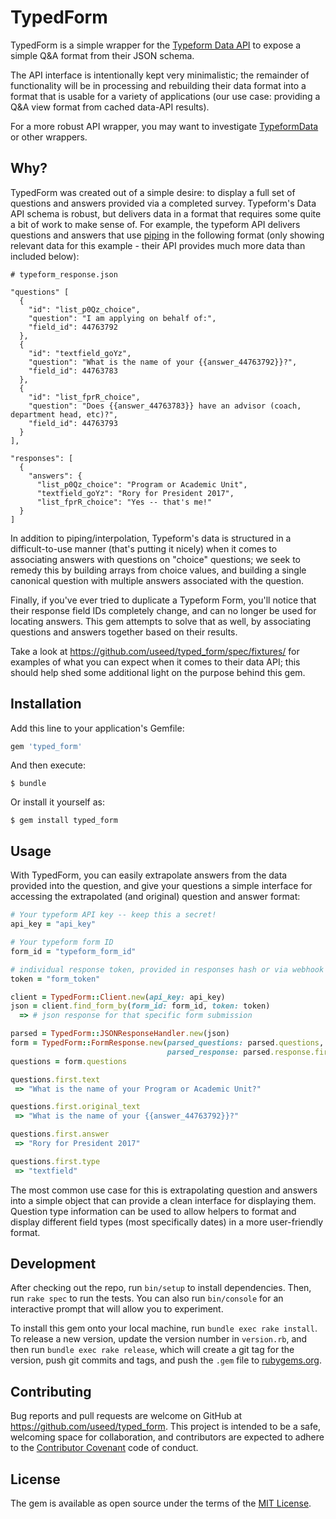# TypedForm

TypedForm is a simple wrapper for the [Typeform Data API](https://www.typeform.com/help/data-api/) to expose a simple Q&A format from their JSON schema.

The API interface is intentionally kept very minimalistic; the remainder of functionality will be in processing and rebuilding their data format into a format that is usable for a variety of applications (our use case: providing a Q&A view format from cached data-API results).

For a more robust API wrapper, you may want to investigate [TypeformData](https://github.com/shearwaterintl/typeform_data) or other wrappers.

## Why?

TypedForm was created out of a simple desire: to display a full set of questions and answers provided via a completed survey. Typeform's Data API schema is robust, but delivers data in a format that requires some quite a bit of work to make sense of. For example, the typeform API delivers questions and answers that use [piping](https://www.typeform.com/help/piping/) in the following format (only showing relevant data for this example - their API provides much more data than included below):

```
# typeform_response.json

"questions" [
  {
    "id": "list_p0Qz_choice",
    "question": "I am applying on behalf of:",
    "field_id": 44763792
  },
  {
    "id": "textfield_goYz",
    "question": "What is the name of your {{answer_44763792}}?",
    "field_id": 44763783
  },
  {
    "id": "list_fprR_choice",
    "question": "Does {{answer_44763783}} have an advisor (coach, department head, etc)?",
    "field_id": 44763793
  }
],

"responses": [
  {
    "answers": {
      "list_p0Qz_choice": "Program or Academic Unit",
      "textfield_goYz": "Rory for President 2017",
      "list_fprR_choice": "Yes -- that's me!"
  }
]
```

In addition to piping/interpolation, Typeform's data is structured in a difficult-to-use manner (that's putting it nicely) when it comes to associating answers with questions on "choice" questions; we seek to remedy this by building arrays from choice values, and building a single canonical question with multiple answers associated with the question.

Finally, if you've ever tried to duplicate a Typeform Form, you'll notice that their response field IDs completely change, and can no longer be used for locating answers. This gem attempts to solve that as well, by associating questions and answers together based on their results.

Take a look at https://github.com/useed/typed_form/spec/fixtures/ for examples of what you can expect when it comes to their data API; this should help shed some additional light on the purpose behind this gem.


## Installation

Add this line to your application's Gemfile:

```ruby
gem 'typed_form'
```

And then execute:

    $ bundle

Or install it yourself as:

    $ gem install typed_form

## Usage

With TypedForm, you can easily extrapolate answers from the data provided into the question, and give your questions a simple interface for accessing the extrapolated (and original) question and answer format:

```ruby
# Your typeform API key -- keep this a secret!
api_key = "api_key"

# Your typeform form ID
form_id = "typeform_form_id"

# individual response token, provided in responses hash or via webhook data
token = "form_token" 

client = TypedForm::Client.new(api_key: api_key)
json = client.find_form_by(form_id: form_id, token: token)
  => # json response for that specific form submission

parsed = TypedForm::JSONResponseHandler.new(json)
form = TypedForm::FormResponse.new(parsed_questions: parsed.questions,
                                   parsed_response: parsed.response.first)
questions = form.questions

questions.first.text
 => "What is the name of your Program or Academic Unit?"

questions.first.original_text
 => "What is the name of your {{answer_44763792}}?"

questions.first.answer
 => "Rory for President 2017"

questions.first.type
 => "textfield"
```


The most common use case for this is extrapolating question and answers into a simple object that can provide a clean interface for displaying them. Question type information can be used to allow helpers to format and display different field types (most specifically dates) in a more user-friendly format.

## Development

After checking out the repo, run `bin/setup` to install dependencies. Then, run `rake spec` to run the tests. You can also run `bin/console` for an interactive prompt that will allow you to experiment.

To install this gem onto your local machine, run `bundle exec rake install`. To release a new version, update the version number in `version.rb`, and then run `bundle exec rake release`, which will create a git tag for the version, push git commits and tags, and push the `.gem` file to [rubygems.org](https://rubygems.org).

## Contributing

Bug reports and pull requests are welcome on GitHub at https://github.com/useed/typed_form. This project is intended to be a safe, welcoming space for collaboration, and contributors are expected to adhere to the [Contributor Covenant](http://contributor-covenant.org) code of conduct.


## License

The gem is available as open source under the terms of the [MIT License](http://opensource.org/licenses/MIT).
